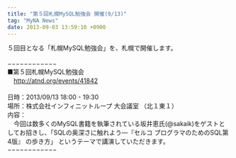 ```yaml
---
title: "第５回札幌MySQL勉強会 開催(9/13)"
tag: "MyNA News"
date: 2013-09-03 13:59:10 +0900
---
```


５回目となる「札幌MySQL勉強会」を、札幌で開催します。<br>
<br>
−−−−−−−−−−−−<br>
■第５回札幌MySQL勉強会<br>
　http://atnd.org/events/41842<br>
<br>
日時：2013/09/13 18:00 - 19:30<br>
場所：株式会社インフィニットループ 大会議室 （北１東１）<br>
内容：<br>
　今回は数多くのMySQL書籍を執筆されている坂井恵氏(@sakaik)をゲストとしてお招きし、「SQLの奥深さに触れよう―『セルコ プログラマのためのSQL第4版』 の歩き方」 というテーマで講演していただきます。<br>
−−−−−−−−−−−−<br>
<br>
<br>
